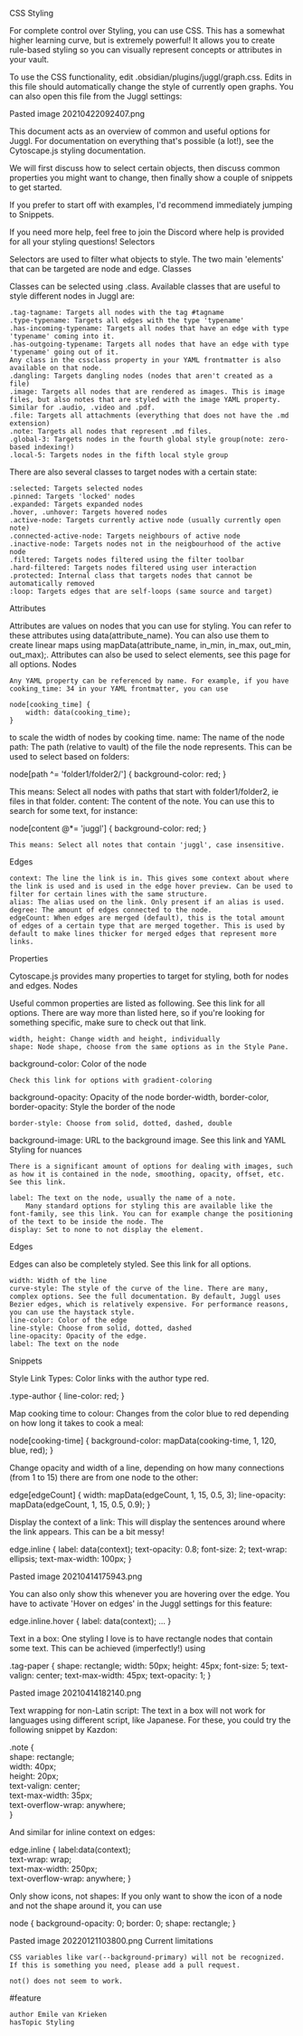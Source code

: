 CSS Styling

For complete control over Styling, you can use CSS. This has a somewhat higher learning curve, but is extremely powerful! It allows you to create rule-based styling so you can visually represent concepts or attributes in your vault.

To use the CSS functionality, edit .obsidian/plugins/juggl/graph.css. Edits in this file should automatically change the style of currently open graphs.
You can also open this file from the Juggl settings:

Pasted image 20210422092407.png

This document acts as an overview of common and useful options for Juggl. For documentation on everything that's possible (a lot!), see the Cytoscape.js styling documentation.

We will first discuss how to select certain objects, then discuss common properties you might want to change, then finally show a couple of snippets to get started.

If you prefer to start off with examples, I'd recommend immediately jumping to Snippets.

If you need more help, feel free to join the Discord where help is provided for all your styling questions!
Selectors

Selectors are used to filter what objects to style. The two main 'elements' that can be targeted are node and edge.
Classes

Classes can be selected using .class. Available classes that are useful to style different nodes in Juggl are:

    .tag-tagname: Targets all nodes with the tag #tagname
    .type-typename: Targets all edges with the type 'typename'
    .has-incoming-typename: Targets all nodes that have an edge with type 'typename' coming into it.
    .has-outgoing-typename: Targets all nodes that have an edge with type 'typename' going out of it.
    Any class in the cssclass property in your YAML frontmatter is also available on that node.
    .dangling: Targets dangling nodes (nodes that aren't created as a file)
    .image: Targets all nodes that are rendered as images. This is image files, but also notes that are styled with the image YAML property. Similar for .audio, .video and .pdf.
    .file: Targets all attachments (everything that does not have the .md extension)
    .note: Targets all nodes that represent .md files.
    .global-3: Targets nodes in the fourth global style group(note: zero-based indexing!)
    .local-5: Targets nodes in the fifth local style group

There are also several classes to target nodes with a certain state:

    :selected: Targets selected nodes
    .pinned: Targets 'locked' nodes
    .expanded: Targets expanded nodes
    .hover, .unhover: Targets hovered nodes
    .active-node: Targets currently active node (usually currently open note)
    .connected-active-node: Targets neighbours of active node
    .inactive-node: Targets nodes not in the neigbourhood of the active node
    .filtered: Targets nodes filtered using the filter toolbar
    .hard-filtered: Targets nodes filtered using user interaction
    .protected: Internal class that targets nodes that cannot be automatically removed
    :loop: Targets edges that are self-loops (same source and target)

Attributes

Attributes are values on nodes that you can use for styling. You can refer to these attributes using data(attribute_name). You can also use them to create linear maps using mapData(attribute_name, in_min, in_max, out_min, out_max);. Attributes can also be used to select elements, see this page for all options.
Nodes

    Any YAML property can be referenced by name. For example, if you have cooking_time: 34 in your YAML frontmatter, you can use

    node[cooking_time] {
    	width: data(cooking_time);
    }

to scale the width of nodes by cooking time.
name: The name of the node
path: The path (relative to vault) of the file the node represents. This can be used to select based on folders:

node[path ^= 'folder1/folder2/'] {
background-color: red;
}

This means: Select all nodes with paths that start with folder1/folder2, ie files in that folder.
content: The content of the note. You can use this to search for some text, for instance:

node[content @*= 'juggl'] {
background-color: red;
}

    This means: Select all notes that contain 'juggl', case insensitive.

Edges

    context: The line the link is in. This gives some context about where the link is used and is used in the edge hover preview. Can be used to filter for certain lines with the same structure.
    alias: The alias used on the link. Only present if an alias is used.
    degree: The amount of edges connected to the node.
    edgeCount: When edges are merged (default), this is the total amount of edges of a certain type that are merged together. This is used by default to make lines thicker for merged edges that represent more links.

Properties

Cytoscape.js provides many properties to target for styling, both for nodes and edges.
Nodes

Useful common properties are listed as following. See this link for all options. There are way more than listed here, so if you're looking for something specific, make sure to check out that link.

    width, height: Change width and height, individually
    shape: Node shape, choose from the same options as in the Style Pane.

background-color: Color of the node

    Check this link for options with gradient-coloring

background-opacity: Opacity of the node
border-width, border-color, border-opacity: Style the border of the node

    border-style: Choose from solid, dotted, dashed, double

background-image: URL to the background image. See this link and YAML Styling for nuances

    There is a significant amount of options for dealing with images, such as how it is contained in the node, smoothing, opacity, offset, etc. See this link.

    label: The text on the node, usually the name of a note.
        Many standard options for styling this are available like the font-family, see this link. You can for example change the positioning of the text to be inside the node. The
    display: Set to none to not display the element.

Edges

Edges can also be completely styled. See this link for all options.

    width: Width of the line
    curve-style: The style of the curve of the line. There are many, complex options. See the full documentation. By default, Juggl uses Bezier edges, which is relatively expensive. For performance reasons, you can use the haystack style.
    line-color: Color of the edge
    line-style: Choose from solid, dotted, dashed
    line-opacity: Opacity of the edge.
    label: The text on the node

Snippets

Style Link Types: Color links with the author type red.

.type-author {
line-color: red;
}

Map cooking time to colour: Changes from the color blue to red depending on how long it takes to cook a meal:

node[cooking-time] {
background-color: mapData(cooking-time, 1, 120, blue, red);
}

Change opacity and width of a line, depending on how many connections (from 1 to 15) there are from one node to the other:

edge[edgeCount] {
width: mapData(edgeCount, 1, 15, 0.5, 3);
line-opacity: mapData(edgeCount, 1, 15, 0.5, 0.9);
}

Display the context of a link: This will display the sentences around where the link appears. This can be a bit messy!

edge.inline {
label: data(context);
text-opacity: 0.8;
font-size: 2;
text-wrap: ellipsis;
text-max-width: 100px;
}

Pasted image 20210414175943.png

You can also only show this whenever you are hovering over the edge. You have to activate 'Hover on edges' in the Juggl settings for this feature:

edge.inline.hover {
label: data(context);
...
}

Text in a box: One styling I love is to have rectangle nodes that contain some text. This can be achieved (imperfectly!) using

.tag-paper {
shape: rectangle;
width: 50px;
height: 45px;
font-size: 5;
text-valign: center;
text-max-width: 45px;
text-opacity: 1;
}

Pasted image 20210414182140.png

Text wrapping for non-Latin script: The text in a box will not work for languages using different script, like Japanese. For these, you could try the following snippet by Kazdon:

.note {  
shape: rectangle;  
width: 40px;  
height: 20px;  
text-valign: center;  
text-max-width: 35px;  
text-overflow-wrap: anywhere;  
}

And similar for inline context on edges:

edge.inline {
label:data(context);  
text-wrap: wrap;  
text-max-width: 250px;  
text-overflow-wrap: anywhere;
}

Only show icons, not shapes: If you only want to show the icon of a node and not the shape around it, you can use

node {
background-opacity: 0;
border: 0;
shape: rectangle;
}

Pasted image 20220121103800.png
Current limitations

    CSS variables like var(--background-primary) will not be recognized. If this is something you need, please add a pull request.

    not() does not seem to work.

#feature

    author Emile van Krieken
    hasTopic Styling

